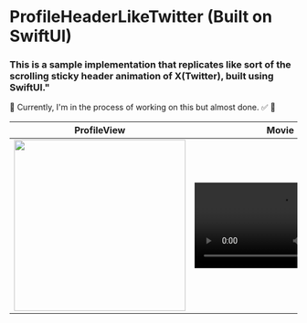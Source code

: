 # ProfileHeaderLikeTwitter (Built on SwiftUI)

### This is a sample implementation that replicates like sort of the scrolling sticky header animation of X(Twitter), built using SwiftUI."

🚧 Currently, I'm in the process of working on this but almost done. ✅ 🚧

|ProfileView|Movie|
|-|:-:|
|<img src="https://github.com/boardguy1024/ProfileHeaderLikeTwitter/assets/13864469/f8458225-4b39-4ab6-90fc-c9cb4b0f1dc6" width="300">|<video src="https://github.com/boardguy1024/ProfileHeaderLikeTwitter/assets/13864469/d5b675f7-34b0-4327-bf64-492420ad0786">|



